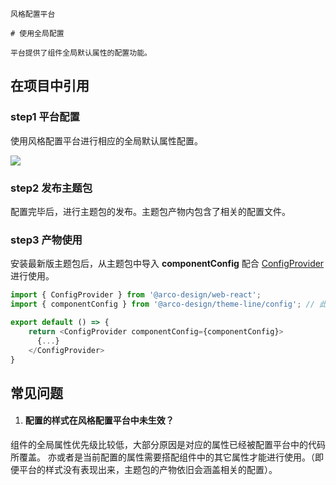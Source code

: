 `````
风格配置平台

# 使用全局配置

平台提供了组件全局默认属性的配置功能。
`````

## 在项目中引用

### step1 平台配置

使用风格配置平台进行相应的全局默认属性配置。

![](https://lf3-static.bytednsdoc.com/obj/eden-cn/unpzlK_vjyH/ljhwZthlaukjlkulzlp/DesignLab/20221122-113719.gif
)

### step2 发布主题包

配置完毕后，进行主题包的发布。主题包产物内包含了相关的配置文件。


### step3 产物使用

安装最新版主题包后，从主题包中导入 **componentConfig** 配合 [ConfigProvider](/react/components/config-provider) 进行使用。

```js
import { ConfigProvider } from '@arco-design/web-react';
import { componentConfig } from '@arco-design/theme-line/config'; // 此处需要配置为自己的主题包名

export default () => {
    return <ConfigProvider componentConfig={componentConfig}>
      {...}
    </ConfigProvider>
}
```

## 常见问题

1. #### 配置的样式在风格配置平台中未生效？

组件的全局属性优先级比较低，大部分原因是对应的属性已经被配置平台中的代码所覆盖。
亦或者是当前配置的属性需要搭配组件中的其它属性才能进行使用。（即便平台的样式没有表现出来，主题包的产物依旧会涵盖相关的配置）。